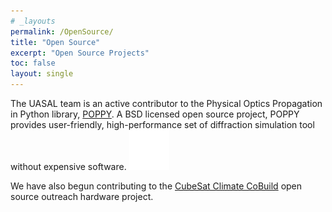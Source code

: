 ```yaml
---
# _layouts
permalink: /OpenSource/
title: "Open Source"
excerpt: "Open Source Projects"
toc: false
layout: single
---
```


The UASAL team is an active contributor to the Physical Optics Propagation in Python library, [POPPY](https://github.com/spacetelescope/poppy). A BSD licensed open source project, POPPY provides user-friendly, high-performance set of diffraction simulation tool without expensive software. [![See more on GitHub](assets/GitHub-Mark-Light-64px.png)](https://www.github.com/douglase)


We have also begun contributing to the [CubeSat Climate CoBuild](https://c3.pubpub.org/) open source outreach hardware project. 
